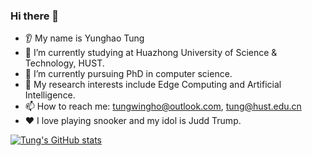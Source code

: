 ### Hi there 👋
* 👂 My name is Yunghao Tung
* 🔭 I’m currently studying at Huazhong University of Science & Technology, HUST.
* 🌱 I’m currently pursuing PhD in computer science.
* 🏫 My research interests include Edge Computing and Artificial Intelligence.
* 📫 How to reach me: tungwingho@outlook.com, tung@hust.edu.cn
* ❤️ I love playing snooker and my idol is Judd Trump.

[![Tung's GitHub stats](https://github-readme-stats-aqx8.vercel.app/api?username=busstop12\&rank_icon=github)](https://github.com/busstop12/github-readme-stats)
